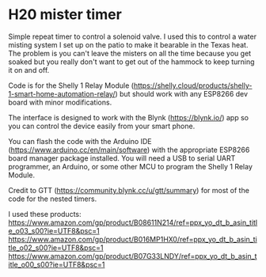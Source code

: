 # H20 mister timer
Simple repeat timer to control a solenoid valve. I used this to control a water misting system I set up on the patio to make it bearable in the Texas heat.  The problem is you can't leave the misters on all the time because you get soaked but you really don't want to get out of the hammock to keep turning it on and off. 

Code is for the Shelly 1 Relay Module (https://shelly.cloud/products/shelly-1-smart-home-automation-relay/) but should work with any ESP8266 dev board with minor modifications. 

The interface is designed to work with the Blynk (https://blynk.io/) app so you can control the device easily from your smart phone.  

You can flash the code with the Arduino IDE (https://www.arduino.cc/en/main/software) with the appropriate ESP8266 board manager package installed.   You will need a USB to serial UART programmer, an Arduino, or some other MCU to program the Shelly 1 Relay Module.  

Credit to GTT (https://community.blynk.cc/u/gtt/summary) for most of the code for the nested timers. 

I used these products:
https://www.amazon.com/gp/product/B08611N214/ref=ppx_yo_dt_b_asin_title_o03_s00?ie=UTF8&psc=1
https://www.amazon.com/gp/product/B016MP1HX0/ref=ppx_yo_dt_b_asin_title_o02_s00?ie=UTF8&psc=1
https://www.amazon.com/gp/product/B07G33LNDY/ref=ppx_yo_dt_b_asin_title_o00_s00?ie=UTF8&psc=1




